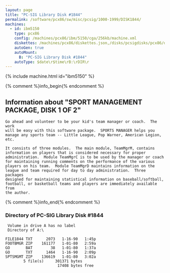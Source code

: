 ```yaml
---
layout: page
title: "PC-SIG Library Disk #1844"
permalink: /software/pcx86/sw/misc/pcsig/1000-1999/DISK1844/
machines:
  - id: ibm5150
    type: pcx86
    config: /machines/pcx86/ibm/5150/cga/256kb/machine.xml
    diskettes: /machines/pcx86/diskettes.json,/disks/pcsigdisks/pcx86/diskettes.json
    autoGen: true
    autoMount:
      B: "PC-SIG Library Disk #1844"
    autoType: $date\r$time\rB:\rDIR\r
---
```


{% include machine.html id="ibm5150" %}

{% comment %}info_begin{% endcomment %}

## Information about "SPORT MANAGEMENT PACKAGE, DISK 1 OF 2"

    Go ahead and volunteer to be your kid's team manager or coach.  The work
    will be easy with this software package.  SPORTS MANAGER helps you
    manage any sports team -- Little League, Pop Warner, American Legion,
    etc.
    
    It consists of three modules.  The main module, TeamMgrM, contains
    information on players that is considered necessary for proper
    administration.  Module TeamMgrC is to be used by the manager or coach
    for maintaining running comments on the performance of the various
    players on his team.  Module TeamMgrD maintains information on the
    league and team required for day to day administration.  Three packages
    designed for maintaining statistical information on baseball/softball,
    football, or basketball teams and players are immediately available from
    the author.
{% comment %}info_end{% endcomment %}


### Directory of PC-SIG Library Disk #1844

     Volume in drive A has no label
     Directory of A:\

    FILE1844 TXT      2073   1-16-90   1:45p
    FOOTBMGR ZIP    161177   1-01-80   2:59a
    GO       BAT        38   1-01-80   1:37a
    GO       TXT      1464   1-16-90   2:09p
    SPTSMGMT ZIP    136619   1-01-80   3:02a
            5 file(s)     301371 bytes
                           17408 bytes free

